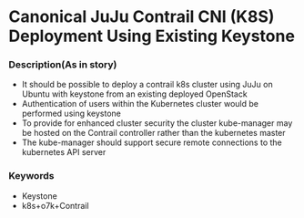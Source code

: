 # Canonical JuJu Contrail CNI (K8S) Deployment Using Existing Keystone

### Description(As in story)
* It should be possible to deploy a contrail k8s cluster using JuJu on Ubuntu with keystone from an existing deployed OpenStack
* Authentication of users within the Kubernetes cluster would be performed using keystone
* To provide for enhanced cluster security the cluster kube-manager may be hosted on the Contrail controller rather than the kubernetes master
* The kube-manager should support secure remote connections to the kubernetes API server

### Keywords
* Keystone
* k8s+o7k+Contrail